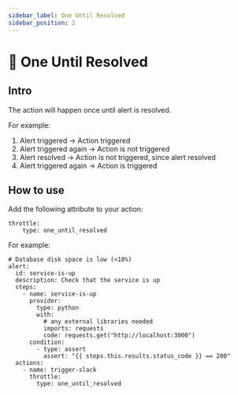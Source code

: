 ```yaml
---
sidebar_label: One Until Resolved
sidebar_position: 2
---
```


# 🎯 One Until Resolved

## Intro
The action will happen once until alert is resolved.

For example:

1. Alert triggered -> Action triggered
2. Alert triggered again -> Action is not triggered
3. Alert resolved ->  Action is not triggered, since alert resolved
4. Alert triggered again -> Action is triggered

## How to use
Add the following attribute to your action:
```
throttle:
    type: one_until_resolved
```
For example:
```
# Database disk space is low (<10%)
alert:
  id: service-is-up
  description: Check that the service is up
  steps:
    - name: service-is-up
      provider:
        type: python
        with:
          # any external libraries needed
          imports: requests
          code: requests.get("http://localhost:3000")
      condition:
        - type: assert
          assert: "{{ steps.this.results.status_code }} == 200"
  actions:
    - name: trigger-slack
      throttle:
        type: one_until_resolved
```

